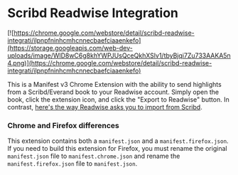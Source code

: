 # Scribd Readwise Integration

[![https://chrome.google.com/webstore/detail/scribd-readwise-integrati/ilpnpfninhcmhcnnecbaefciaaenkefo](https://storage.googleapis.com/web-dev-uploads/image/WlD8wC6g8khYWPJUsQceQkhXSlv1/tbyBjqi7Zu733AAKA5n4.png)](https://chrome.google.com/webstore/detail/scribd-readwise-integrati/ilpnpfninhcmhcnnecbaefciaaenkefo)

This is a Manifest v3 Chrome Extension with the ability to send highlights from a Scribd/Everand book to your Readwise account.  Simply open the book, click the extension icon, and click the "Export to Readwise" button.  In contrast, [here's the way Readwise asks you to import from Scribd](https://help.readwise.io/article/83-how-do-i-import-highlights-from-scribd).

### Chrome and Firefox differences

This extension contains both a `manifest.json` and a `manifest.firefox.json`.  If you need to build this extension for Firefox, you must rename the original `manifest.json` file to `manifest.chrome.json`  and rename the `manifest.firefox.json` file to `manifest.json`.  

